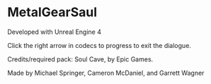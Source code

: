 # MetalGearSaul

Developed with Unreal Engine 4

Click the right arrow in codecs to progress to exit the dialogue.

Credits/required pack: Soul Cave, by Epic Games.

Made by Michael Springer, Cameron McDaniel, and Garrett Wagner
